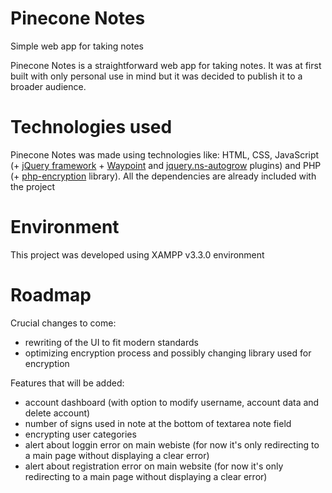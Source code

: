 # Pinecone Notes
Simple web app for taking notes

Pinecone Notes is a straightforward web app for taking notes. It was at first built with only personal use in mind but it was decided to publish it to a broader audience. 
# Technologies used
Pinecone Notes was made using technologies like: HTML, CSS, JavaScript (+ [jQuery framework](https://jquery.com) + [Waypoint](https://github.com/imakewebthings/waypoints) and [jquery.ns-autogrow](https://github.com/ro31337/jquery.ns-autogrow) plugins) and PHP (+ [php-encryption](https://github.com/defuse/php-encryption) library). All the dependencies are already included with the project

# Environment
This project was developed using XAMPP v3.3.0 environment

# Roadmap
Crucial changes to come:
  - rewriting of the UI to fit modern standards
  - optimizing encryption process and possibly changing library used for encryption

Features that will be added:
  - account dashboard (with option to modify username, account data and delete account)
  - number of signs used in note at the bottom of textarea note field
  - encrypting user categories
  - alert about loggin error on main webiste (for now it's only redirecting to a main page without displaying a clear error)
  - alert about registration error on main website (for now it's only redirecting to a main page without displaying a clear error)
